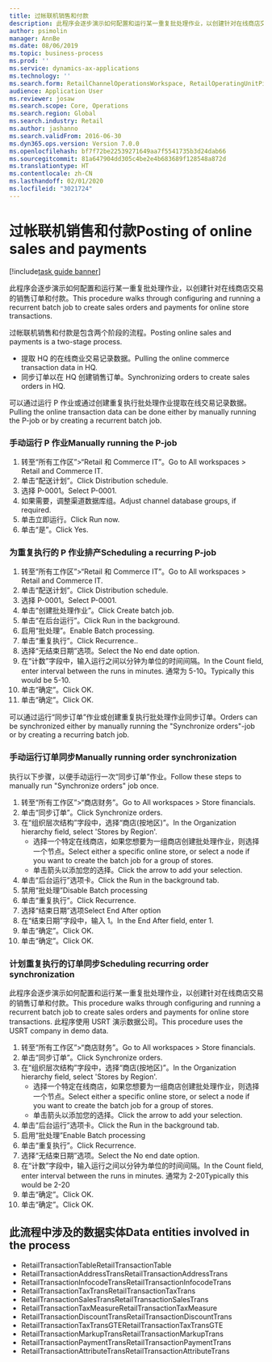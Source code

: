 ```yaml
---
title: 过帐联机销售和付款
description: 此程序会逐步演示如何配置和运行某一重复批处理作业，以创建针对在线商店交易的销售订单和付款。
author: psimolin
manager: AnnBe
ms.date: 08/06/2019
ms.topic: business-process
ms.prod: ''
ms.service: dynamics-ax-applications
ms.technology: ''
ms.search.form: RetailChannelOperationsWorkspace, RetailOperatingUnitPicker, SysRecurrence
audience: Application User
ms.reviewer: josaw
ms.search.scope: Core, Operations
ms.search.region: Global
ms.search.industry: Retail
ms.author: jashanno
ms.search.validFrom: 2016-06-30
ms.dyn365.ops.version: Version 7.0.0
ms.openlocfilehash: bf7f72be22539271649aa7f5541735b3d24dab66
ms.sourcegitcommit: 81a647904dd305c4be2e4b683689f128548a872d
ms.translationtype: HT
ms.contentlocale: zh-CN
ms.lasthandoff: 02/01/2020
ms.locfileid: "3021724"
---
```

# <a name="posting-of-online-sales-and-payments"></a><span data-ttu-id="deebf-103">过帐联机销售和付款</span><span class="sxs-lookup"><span data-stu-id="deebf-103">Posting of online sales and payments</span></span>

[!include[task guide banner](../includes/task-guide-banner.md)]

<span data-ttu-id="deebf-104">此程序会逐步演示如何配置和运行某一重复批处理作业，以创建针对在线商店交易的销售订单和付款。</span><span class="sxs-lookup"><span data-stu-id="deebf-104">This procedure walks through configuring and running a recurrent batch job to create sales orders and payments for online store transactions.</span></span>

<span data-ttu-id="deebf-105">过帐联机销售和付款是包含两个阶段的流程。</span><span class="sxs-lookup"><span data-stu-id="deebf-105">Posting online sales and payments is a two-stage process.</span></span>

- <span data-ttu-id="deebf-106">提取 HQ 的在线商业交易记录数据。</span><span class="sxs-lookup"><span data-stu-id="deebf-106">Pulling the online commerce transaction data in HQ.</span></span>
- <span data-ttu-id="deebf-107">同步订单以在 HQ 创建销售订单。</span><span class="sxs-lookup"><span data-stu-id="deebf-107">Synchronizing orders to create sales orders in HQ.</span></span>

<span data-ttu-id="deebf-108">可以通过运行 P 作业或通过创建重复执行批处理作业提取在线交易记录数据。</span><span class="sxs-lookup"><span data-stu-id="deebf-108">Pulling the online transaction data can be done either by manually running the P-job or by creating a recurrent batch job.</span></span>

### <a name="manually-running-the-p-job"></a><span data-ttu-id="deebf-109">手动运行 P 作业</span><span class="sxs-lookup"><span data-stu-id="deebf-109">Manually running the P-job</span></span>

1. <span data-ttu-id="deebf-110">转至“所有工作区”>“Retail 和 Commerce IT”。</span><span class="sxs-lookup"><span data-stu-id="deebf-110">Go to All workspaces > Retail and Commerce IT.</span></span>
2. <span data-ttu-id="deebf-111">单击“配送计划”。</span><span class="sxs-lookup"><span data-stu-id="deebf-111">Click Distribution schedule.</span></span>
3. <span data-ttu-id="deebf-112">选择 P-0001。</span><span class="sxs-lookup"><span data-stu-id="deebf-112">Select P-0001.</span></span>
4. <span data-ttu-id="deebf-113">如果需要，调整渠道数据库组。</span><span class="sxs-lookup"><span data-stu-id="deebf-113">Adjust channel database groups, if required.</span></span>
5. <span data-ttu-id="deebf-114">单击立即运行。</span><span class="sxs-lookup"><span data-stu-id="deebf-114">Click Run now.</span></span>
6. <span data-ttu-id="deebf-115">单击“是”。</span><span class="sxs-lookup"><span data-stu-id="deebf-115">Click Yes.</span></span>

### <a name="scheduling-a-recurring-p-job"></a><span data-ttu-id="deebf-116">为重复执行的 P 作业排产</span><span class="sxs-lookup"><span data-stu-id="deebf-116">Scheduling a recurring P-job</span></span>

1. <span data-ttu-id="deebf-117">转至“所有工作区”>“Retail 和 Commerce IT”。</span><span class="sxs-lookup"><span data-stu-id="deebf-117">Go to All workspaces > Retail and Commerce IT.</span></span>
2. <span data-ttu-id="deebf-118">单击“配送计划”。</span><span class="sxs-lookup"><span data-stu-id="deebf-118">Click Distribution schedule.</span></span>
3. <span data-ttu-id="deebf-119">选择 P-0001。</span><span class="sxs-lookup"><span data-stu-id="deebf-119">Select P-0001.</span></span>
4. <span data-ttu-id="deebf-120">单击“创建批处理作业”。</span><span class="sxs-lookup"><span data-stu-id="deebf-120">Click Create batch job.</span></span>
5. <span data-ttu-id="deebf-121">单击“在后台运行”。</span><span class="sxs-lookup"><span data-stu-id="deebf-121">Click Run in the background.</span></span>
5. <span data-ttu-id="deebf-122">启用“批处理”。</span><span class="sxs-lookup"><span data-stu-id="deebf-122">Enable Batch processing.</span></span>
6. <span data-ttu-id="deebf-123">单击“重复执行”。</span><span class="sxs-lookup"><span data-stu-id="deebf-123">Click Recurrence..</span></span>
7. <span data-ttu-id="deebf-124">选择“无结束日期”选项。</span><span class="sxs-lookup"><span data-stu-id="deebf-124">Select the No end date option.</span></span>
8. <span data-ttu-id="deebf-125">在“计数”字段中，输入运行之间以分钟为单位的时间间隔。</span><span class="sxs-lookup"><span data-stu-id="deebf-125">In the Count field, enter interval between the runs in minutes.</span></span> <span data-ttu-id="deebf-126">通常为 5-10。</span><span class="sxs-lookup"><span data-stu-id="deebf-126">Typically this would be 5-10.</span></span>
9. <span data-ttu-id="deebf-127">单击“确定”。</span><span class="sxs-lookup"><span data-stu-id="deebf-127">Click OK.</span></span>
10. <span data-ttu-id="deebf-128">单击“确定”。</span><span class="sxs-lookup"><span data-stu-id="deebf-128">Click OK.</span></span>

<span data-ttu-id="deebf-129">可以通过运行“同步订单”作业或创建重复执行批处理作业同步订单。</span><span class="sxs-lookup"><span data-stu-id="deebf-129">Orders can be synchronized either by manually running the "Synchronize orders"-job or by creating a recurring batch job.</span></span>

### <a name="manually-running-order-synchronization"></a><span data-ttu-id="deebf-130">手动运行订单同步</span><span class="sxs-lookup"><span data-stu-id="deebf-130">Manually running order synchronization</span></span> 

<span data-ttu-id="deebf-131">执行以下步骤，以便手动运行一次“同步订单”作业。</span><span class="sxs-lookup"><span data-stu-id="deebf-131">Follow these steps to manually run "Synchronize orders" job once.</span></span>

1. <span data-ttu-id="deebf-132">转至“所有工作区”>“商店财务”。</span><span class="sxs-lookup"><span data-stu-id="deebf-132">Go to All workspaces > Store financials.</span></span>
2. <span data-ttu-id="deebf-133">单击“同步订单”。</span><span class="sxs-lookup"><span data-stu-id="deebf-133">Click Synchronize orders.</span></span>
3. <span data-ttu-id="deebf-134">在“组织层次结构”字段中，选择“商店(按地区)”。</span><span class="sxs-lookup"><span data-stu-id="deebf-134">In the Organization hierarchy field, select 'Stores by Region'.</span></span>
    * <span data-ttu-id="deebf-135">选择一个特定在线商店，如果您想要为一组商店创建批处理作业，则选择一个节点。</span><span class="sxs-lookup"><span data-stu-id="deebf-135">Select either a specific online store, or select a node if you want to create the batch job for a group of stores.</span></span>  
    * <span data-ttu-id="deebf-136">单击箭头以添加您的选择。</span><span class="sxs-lookup"><span data-stu-id="deebf-136">Click the arrow to add your selection.</span></span>  
4. <span data-ttu-id="deebf-137">单击“后台运行”选项卡。</span><span class="sxs-lookup"><span data-stu-id="deebf-137">Click the Run in the background tab.</span></span>
5. <span data-ttu-id="deebf-138">禁用“批处理”</span><span class="sxs-lookup"><span data-stu-id="deebf-138">Disable Batch processing</span></span>
6. <span data-ttu-id="deebf-139">单击“重复执行”。</span><span class="sxs-lookup"><span data-stu-id="deebf-139">Click Recurrence.</span></span>
7. <span data-ttu-id="deebf-140">选择“结束日期”选项</span><span class="sxs-lookup"><span data-stu-id="deebf-140">Select End After option</span></span>
8. <span data-ttu-id="deebf-141">在“结束日期”字段中，输入 1。</span><span class="sxs-lookup"><span data-stu-id="deebf-141">In the End After field, enter 1.</span></span>
9. <span data-ttu-id="deebf-142">单击“确定”。</span><span class="sxs-lookup"><span data-stu-id="deebf-142">Click OK.</span></span>
10. <span data-ttu-id="deebf-143">单击“确定”。</span><span class="sxs-lookup"><span data-stu-id="deebf-143">Click OK.</span></span>

### <a name="scheduling-recurring-order-synchronization"></a><span data-ttu-id="deebf-144">计划重复执行的订单同步</span><span class="sxs-lookup"><span data-stu-id="deebf-144">Scheduling recurring order synchronization</span></span>

<span data-ttu-id="deebf-145">此程序会逐步演示如何配置和运行某一重复批处理作业，以创建针对在线商店交易的销售订单和付款。</span><span class="sxs-lookup"><span data-stu-id="deebf-145">This procedure walks through configuring and running a recurrent batch job to create sales orders and payments for online store transactions.</span></span> <span data-ttu-id="deebf-146">此程序使用 USRT 演示数据公司。</span><span class="sxs-lookup"><span data-stu-id="deebf-146">This procedure uses the USRT company in demo data.</span></span>

1. <span data-ttu-id="deebf-147">转至“所有工作区”>“商店财务”。</span><span class="sxs-lookup"><span data-stu-id="deebf-147">Go to All workspaces > Store financials.</span></span>
2. <span data-ttu-id="deebf-148">单击“同步订单”。</span><span class="sxs-lookup"><span data-stu-id="deebf-148">Click Synchronize orders.</span></span>
3. <span data-ttu-id="deebf-149">在“组织层次结构”字段中，选择“商店(按地区)”。</span><span class="sxs-lookup"><span data-stu-id="deebf-149">In the Organization hierarchy field, select 'Stores by Region'.</span></span>
    * <span data-ttu-id="deebf-150">选择一个特定在线商店，如果您想要为一组商店创建批处理作业，则选择一个节点。</span><span class="sxs-lookup"><span data-stu-id="deebf-150">Select either a specific online store, or select a node if you want to create the batch job for a group of stores.</span></span>  
    * <span data-ttu-id="deebf-151">单击箭头以添加您的选择。</span><span class="sxs-lookup"><span data-stu-id="deebf-151">Click the arrow to add your selection.</span></span>  
4. <span data-ttu-id="deebf-152">单击“后台运行”选项卡。</span><span class="sxs-lookup"><span data-stu-id="deebf-152">Click the Run in the background tab.</span></span>
5. <span data-ttu-id="deebf-153">启用“批处理”</span><span class="sxs-lookup"><span data-stu-id="deebf-153">Enable Batch processing</span></span>
6. <span data-ttu-id="deebf-154">单击“重复执行”。</span><span class="sxs-lookup"><span data-stu-id="deebf-154">Click Recurrence.</span></span>
7. <span data-ttu-id="deebf-155">选择“无结束日期”选项。</span><span class="sxs-lookup"><span data-stu-id="deebf-155">Select the No end date option.</span></span>
8. <span data-ttu-id="deebf-156">在“计数”字段中，输入运行之间以分钟为单位的时间间隔。</span><span class="sxs-lookup"><span data-stu-id="deebf-156">In the Count field, enter interval between the runs in minutes.</span></span> <span data-ttu-id="deebf-157">通常为 2-20</span><span class="sxs-lookup"><span data-stu-id="deebf-157">Typically this would be 2-20</span></span>
9. <span data-ttu-id="deebf-158">单击“确定”。</span><span class="sxs-lookup"><span data-stu-id="deebf-158">Click OK.</span></span>
10. <span data-ttu-id="deebf-159">单击“确定”。</span><span class="sxs-lookup"><span data-stu-id="deebf-159">Click OK.</span></span>

## <a name="data-entities-involved-in-the-process"></a><span data-ttu-id="deebf-160">此流程中涉及的数据实体</span><span class="sxs-lookup"><span data-stu-id="deebf-160">Data entities involved in the process</span></span>

- <span data-ttu-id="deebf-161">RetailTransactionTable</span><span class="sxs-lookup"><span data-stu-id="deebf-161">RetailTransactionTable</span></span>
- <span data-ttu-id="deebf-162">RetailTransactionAddressTrans</span><span class="sxs-lookup"><span data-stu-id="deebf-162">RetailTransactionAddressTrans</span></span>
- <span data-ttu-id="deebf-163">RetailTransactionInfocodeTrans</span><span class="sxs-lookup"><span data-stu-id="deebf-163">RetailTransactionInfocodeTrans</span></span>
- <span data-ttu-id="deebf-164">RetailTransactionTaxTrans</span><span class="sxs-lookup"><span data-stu-id="deebf-164">RetailTransactionTaxTrans</span></span>
- <span data-ttu-id="deebf-165">RetailTransactionSalesTrans</span><span class="sxs-lookup"><span data-stu-id="deebf-165">RetailTransactionSalesTrans</span></span>
- <span data-ttu-id="deebf-166">RetailTransactionTaxMeasure</span><span class="sxs-lookup"><span data-stu-id="deebf-166">RetailTransactionTaxMeasure</span></span>
- <span data-ttu-id="deebf-167">RetailTransactionDiscountTrans</span><span class="sxs-lookup"><span data-stu-id="deebf-167">RetailTransactionDiscountTrans</span></span>
- <span data-ttu-id="deebf-168">RetailTransactionTaxTransGTE</span><span class="sxs-lookup"><span data-stu-id="deebf-168">RetailTransactionTaxTransGTE</span></span>
- <span data-ttu-id="deebf-169">RetailTransactionMarkupTrans</span><span class="sxs-lookup"><span data-stu-id="deebf-169">RetailTransactionMarkupTrans</span></span>
- <span data-ttu-id="deebf-170">RetailTransactionPaymentTrans</span><span class="sxs-lookup"><span data-stu-id="deebf-170">RetailTransactionPaymentTrans</span></span>
- <span data-ttu-id="deebf-171">RetailTransactionAttributeTrans</span><span class="sxs-lookup"><span data-stu-id="deebf-171">RetailTransactionAttributeTrans</span></span>
